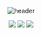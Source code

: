 <div align=center>
  
  ![header](https://capsule-render.vercel.app/api?type=waving&color=0:80DEEA,100:80DEEA&height=300&section=header&text=CHOIZION's%20Github&fontSize=45&fontColor=auto)

  ![](http://github-profile-summary-cards.vercel.app/api/cards/profile-details?username=CHOIZION&theme=transparent)
  ![](http://github-profile-summary-cards.vercel.app/api/cards/repos-per-language?username=CHOIZION&theme=transparent&exclude=none)
  ![](http://github-profile-summary-cards.vercel.app/api/cards/stats?username=CHOIZION&theme=transparent)


</div>
